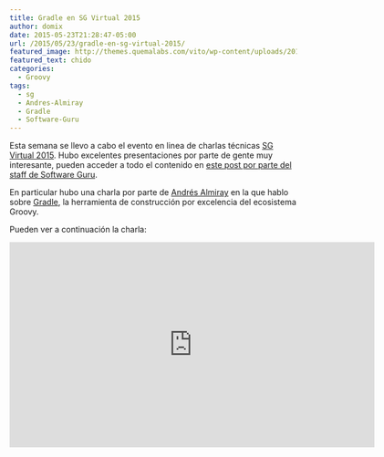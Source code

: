 ```yaml
---
title: Gradle en SG Virtual 2015
author: domix
date: 2015-05-23T21:28:47-05:00
url: /2015/05/23/gradle-en-sg-virtual-2015/
featured_image: http://themes.quemalabs.com/vito/wp-content/uploads/2012/05/photo-1428976365951-b70e0fa5c551-953x536.jpeg
featured_text: chido
categories:
  - Groovy
tags:
  - sg
  - Andres-Almiray
  - Gradle
  - Software-Guru
---
```

Esta semana se llevo a cabo el evento en linea de charlas técnicas [SG Virtual 2015][1]. Hubo excelentes presentaciones por parte de gente muy interesante, pueden acceder a todo el contenido en [este post por parte del staff de Software Guru][2].

En particular hubo una charla por parte de [Andrés Almiray][3] en la que hablo sobre [Gradle][4], la herramienta de construcción por excelencia del ecosistema Groovy.

Pueden ver a continuación la charla:


<iframe width="640" height="360" src="https://www.youtube.com/embed/DOnRIVF57fA" frameborder="0" allowfullscreen></iframe>


[1]: http://sg.com.mx/sgvirtual
[2]: http://sg.com.mx/buzz/resultados-sg-virtual-8va-edicion
[3]: https://twitter.com/aalmiray/
[4]: http://gradle.org